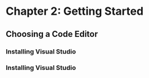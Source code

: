 # Chapter 2: Getting Started

## Choosing a Code Editor

### Installing Visual Studio
### Installing Visual Studio